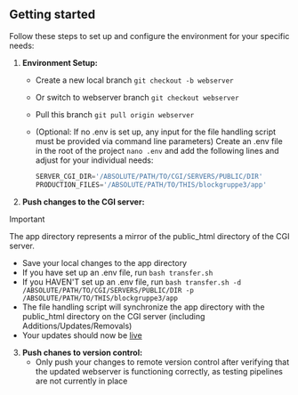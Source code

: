 ## Getting started

Follow these steps to set up and configure the environment for your specific needs:

1. **Environment Setup:**
   - Create a new local branch `git checkout -b webserver`
   - Or switch to webserver branch `git checkout webserver`
   - Pull this branch `git pull origin webserver`
   - (Optional: If no .env is set up, any input for the file handling script must be provided via command line parameters) Create an .env file in the root of the project  `nano .env` and add the following lines and adjust for your individual needs:
     
      ```python
      SERVER_CGI_DIR='/ABSOLUTE/PATH/TO/CGI/SERVERS/PUBLIC/DIR'
      PRODUCTION_FILES='/ABSOLUTE/PATH/TO/THIS/blockgruppe3/app'
      ```

2. **Push changes to the CGI server:**   
> [!IMPORTANT]
> The app directory represents a mirror of the public_html directory of the CGI server.
   - Save your local changes to the app directory
   - If you have set up an .env file, run `bash transfer.sh`
   - If you HAVEN'T set up an .env file, run `bash transfer.sh -d /ABSOLUTE/PATH/TO/CGI/SERVERS/PUBLIC/DIR -p /ABSOLUTE/PATH/TO/THIS/blockgruppe3/app`
   - The file handling script will synchronize the app directory with the public_html directory on the CGI server (including Additions/Updates/Removals)
   - Your updates should now be [live](http://bioclient1.bio.ifi.lmu.de/~hummelj/cgi-bin/home.py)

3. **Push chanes to version control:**
   - Only push your changes to remote version control after verifying that the updated webserver is functioning correctly, as testing pipelines are not currently in place